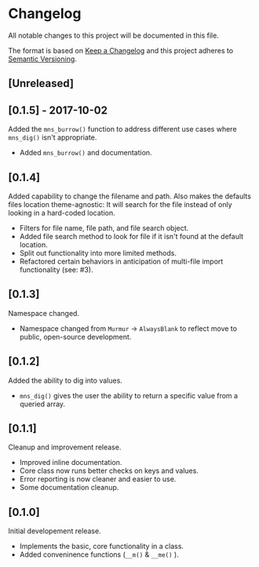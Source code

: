 # Changelog
All notable changes to this project will be documented in this file.

The format is based on [Keep a Changelog](http://keepachangelog.com/en/1.0.0/)
and this project adheres to [Semantic Versioning](http://semver.org/spec/v2.0.0.html).

## [Unreleased]

## [0.1.5] - 2017-10-02

Added the `mns_burrow()` function to address different use cases where `mns_dig()` 
isn't appropriate.

  - Added `mns_burrow()` and documentation.

## [0.1.4]

Added capability to change the filename and path. Also makes the defaults files 
location theme-agnostic: It will search for the file instead of only looking in a 
hard-coded location.

  - Filters for file name, file path, and file search object.
  - Added file search method to look for file if it isn't found at the default 
    location.
  - Split out functionality into more limited methods.
  - Refactored certain behaviors in anticipation of multi-file import 
    functionality (see: #3).

## [0.1.3]

Namespace changed.

  - Namespace changed from `Murmur` -> `AlwaysBlank` to reflect move to public, 
    open-source development.

## [0.1.2]

Added the ability to dig into values.

  - `mns_dig()` gives the user the ability to return a specific value from a 
    queried array.

## [0.1.1]

Cleanup and improvement release.

  - Improved inline documentation.
  - Core class now runs better checks on keys and values.
  - Error reporting is now cleaner and easier to use.
  - Some documentation cleanup.

## [0.1.0]

Initial developement release.

  - Implements the basic, core functionality in a class.
  - Added conveninence functions (`__m()` & `__me()` ).
